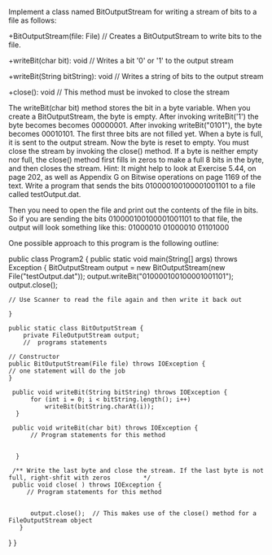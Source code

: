 Implement a class named BitOutputStream for writing a stream of bits to a file as follows:

+BitOutputStream(file: File)    // Creates a BitOutputStream to write bits to the file.

+writeBit(char bit): void             // Writes a bit '0' or '1' to the output stream

+writeBit(String bitString): void         // Writes a string of bits to the output stream

+close(): void                                    // This method must be invoked to close the stream

The writeBit(char bit) method stores the bit in a byte variable. When you create a BitOutputStream, the byte is empty. After invoking writeBit('1') the byte becomes becomes 00000001. After invoking writeBit("0101"), the byte becomes 00010101. The first three bits are not filled yet. When a byte is full, it is sent to the output stream. Now the byte is reset to empty. You must close the stream by invoking the close() method. If a byte is neither empty nor full, the close() method first fills in zeros to make a full 8 bits in the byte, and then closes the stream. Hint: It might help to look at Exercise 5.44, on page 202, as well as Appendix G on Bitwise operations on page 1169 of the text. Write a program that sends the bits 010000100100001001101 to a file called testOutput.dat.

Then you need to open the file and print out the contents of the file in bits. So if you are sending the bits 010000100100001001101 to that file, the output will look something like this: 
01000010 01000010 01101000


 

One possible approach to this program is the following outline:

public class Program2 {
    public static void main(String[] args) throws Exception {
    BitOutputStream output = new BitOutputStream(new File("testOutput.dat"));
    output.writeBit("010000100100001001101");
    output.close();

    // Use Scanner to read the file again and then write it back out   

    }

    public static class BitOutputStream {
        private FileOutputStream output;
        //  programs statements

    // Constructor
    public BitOutputStream(File file) throws IOException {
    // one statement will do the job
    }

     public void writeBit(String bitString) throws IOException {
          for (int i = 0; i < bitString.length(); i++)
              writeBit(bitString.charAt(i));
      }

     public void writeBit(char bit) throws IOException {
          // Program statements for this method
     

      }

     /** Write the last byte and close the stream. If the last byte is not full, right-shfit with zeros         */
     public void close( ) throws IOException {
         // Program statements for this method


          output.close();  // This makes use of the close() method for a FileOutputStream object
       }
   }
}
